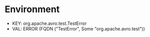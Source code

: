 # Environment
* KEY: org.apache.avro.test.TestError
* VAL: ERROR (FQDN ("TestError", Some "org.apache.avro.test"))
